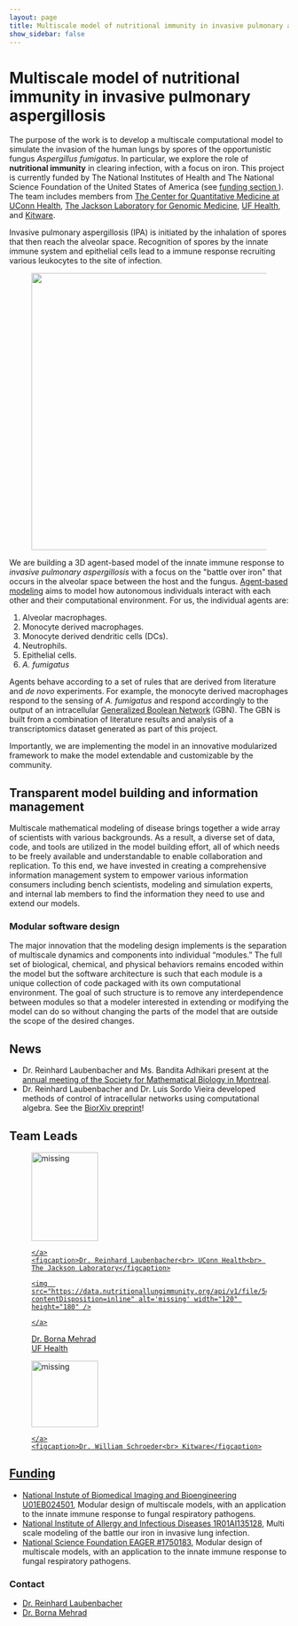 ```yaml
---
layout: page
title: Multiscale model of nutritional immunity in invasive pulmonary aspergillosis
show_sidebar: false
---
```



# Multiscale model of nutritional immunity in invasive pulmonary aspergillosis
The purpose of the work is to develop a multiscale computational model to simulate the invasion of the human lungs by spores of the opportunistic fungus _Aspergillus fumigatus_. In particular, we explore the role of **nutritional immunity** in clearing  infection, with a focus on iron. This project is currently funded by The National Institutes of Health and The National Science Foundation of the United States of America (see <a href="{{ site.baseurl }}{% link funding/index.md %}"> funding section </a>). The team includes members from [The Center for Quantitative Medicine at UConn Health](https://health.uconn.edu/laubenbacher/), [The Jackson Laboratory for Genomic Medicine](https://www.jax.org/about-us/locations/farmington), [UF Health](https://ufhealth.org/), and [Kitware](https://www.kitware.com/).


Invasive pulmonary aspergillosis (IPA) is initiated by the inhalation of spores that then reach the alveolar space. Recognition of spores by the innate immune system and epithelial cells lead to a immune response recruiting various leukocytes to the site of infection.
<figure class="center">
    <img  src="https://data.nutritionallungimmunity.org/api/v1/file/5dfce32bc1b2cfe0661e5629/download?contentDisposition=inline" width="700" height="500"/>
</figure>
<a name="lungimmunity">


We are building a 3D agent-based model of the innate immune response to _invasive pulmonary aspergillosis_ with a focus on the "battle over iron" that occurs in the alveolar space between the host and the fungus. [Agent-based modeling](https://en.wikipedia.org/wiki/Agent-based_model) aims to model how autonomous individuals interact with each other and their computational environment. For us, the individual agents are:

1. Alveolar macrophages.
1. Monocyte derived macrophages.
1. Monocyte derived dendritic cells (DCs).
1. Neutrophils.
1. Epithelial cells.
1. _A. fumigatus_

Agents behave according to a set of rules that are derived from literature and _de novo_ experiments. For example, the monocyte derived macrophages respond to the sensing of _A. fumigatus_ and respond accordingly to the output of an intracellular [Generalized Boolean Network](https://en.wikipedia.org/wiki/Boolean_network) (GBN). The GBN is built from a combination of literature results and analysis of a transcriptomics dataset generated as part of this project.

Importantly, we are implementing the model in an innovative modularized framework to make the model extendable and customizable by the community.

## Transparent model building and information management

Multiscale mathematical modeling of disease brings together a wide array of scientists with various backgrounds. As a result, a diverse set of data, code, and tools are utilized in the model building effort, all of which needs to be freely available and understandable to enable collaboration and replication. To this end, we have invested in creating a comprehensive information management system to empower various information consumers including bench scientists, modeling and simulation experts, and internal lab members to find the information they need to use and extend our models.

### Modular software design

The major innovation that the modeling design implements is the separation of multiscale dynamics and components into individual “modules.” The full set of biological, chemical, and physical behaviors remains encoded within the model but the software architecture is such that each module is a unique collection of code packaged with its own computational environment. The goal of such structure is to remove any interdependence between modules so that a modeler interested in extending or modifying the model can do so without changing the parts of the model that are outside the scope of the desired changes.


## News
* Dr. Reinhard Laubenbacher and Ms. Bandita Adhikari present at the [annual meeting of the Society for Mathematical Biology in Montreal](http://www.smb2019.org/).
* Dr. Reinhard Laubenbacher and Dr. Luis Sordo Vieira developed methods of control of intracellular networks using computational algebra. See the [BiorXiv preprint](https://www.biorxiv.org/content/10.1101/682989v1)!
## Team Leads
<figure>
    <a href="https://facultydirectory.uchc.edu/profile?profileId=Laubenbacher-Reinhard">
    <img  src="https://data.nutritionallungimmunity.org/api/v1/file/5d7262b3ef2e2603553c5696/download?contentDisposition=inline" alt='missing' width="120" height="160" />

    </a>
    <figcaption>Dr. Reinhard Laubenbacher<br> UConn Health<br> The Jackson Laboratory</figcaption>
</figure>
<figure>
    <a href="https://pulmonary.medicine.ufl.edu/about-us/faculty/borna-mehrad-md/">


    <img  src="https://data.nutritionallungimmunity.org/api/v1/file/5d7262b2ef2e2603553c5693/download?contentDisposition=inline" alt='missing' width="120" height="180" />

    </a>

<figcaption>Dr. Borna Mehrad<br> UF Health</figcaption>
</figure>
<figure>
    <a href="https://www.kitware.com/will-schroeder/">
    <img  src="https://data.nutritionallungimmunity.org/api/v1/file/5d7262b3ef2e2603553c5699/download?contentDisposition=inline" alt='missing' width="120" height="120" />

    </a>
    <figcaption>Dr. William Schroeder<br> Kitware</figcaption>
</figure>


## Funding
- [National Instute of Biomedical Imaging and Bioengineering U01EB024501](https://projectreporter.nih.gov/project_info_description.cfm?aid=9567990), Modular design of multiscale models, with an application to the innate immune response to fungal respiratory pathogens.
- [National Institute of Allergy and Infectious Diseases 1R01AI135128](https://projectreporter.nih.gov/project_info_description.cfm?projectnumber=1R01AI135128-01), Multi scale modeling of the battle our iron in invasive lung infection.
- [National Science Foundation EAGER #1750183](https://nsf.gov/awardsearch/showAward?AWD_ID=1750183&HistoricalAwards=false), Modular design of multiscale models, with an application to the innate immune response to fungal respiratory pathogens.

### Contact
- [Dr. Reinhard Laubenbacher](mailto:laubenbacher@uchc.edu)
- [Dr. Borna Mehrad](mailto:Millie.Ramos@medicine.ufl.edu)
